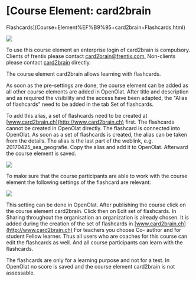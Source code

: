 #  [Course Element: card2brain
Flashcards](Course+Element%EF%B9%95+card2brain+Flashcards.html)

![](../../download/thumbnails/108600596/card2brain_434343_64%EF%B9%96version=1&modificationDate=1567435953000&api=v2.png)

To use this course element an enterprise login of card2brain is compulsory.
Clients of frentix please contact
[card2brain@](mailto:card2brain@frentix.com)[frentix.com](http://frentix.com)[.](mailto:contact@frentix.com.)
Non-clients please contact [card2brain](http://card2brain.ch/info/contact)
directly.

The course element card2brain allows learning with flashcards.

As soon as the pre-settings are done, the course element can be added as all
other course elements are added in OpenOlat. After title and description and
as required the visibility and the access have been adapted, the "Alias of
flashcards" need to be added in the tab Set of flashcards.

To add this alias, a set of flashcards need to be created at
[www.card2brain.ch](http://www.card2brain.ch) first. The flashcards cannot be
created in OpenOlat directly. The flashcard is connected into OpenOlat. As
soon as a set of flashcards is created, the alias can be taken from the
details. The alias is the last part of the weblink, e.g.
20170425_sea_geografie. Copy the alias and add it to OpenOlat. Afterward the
course element is saved.

![](../../download/attachments/108600596/card2brain_details_EN.png)

  

To make sure that the course participants are able to work with the course
element the following settings of the flashcard are relevant:

![](../../download/attachments/108600596/card2brain_settings_EN.png)

This setting can be done in OpenOlat. After publishing the course click on the
course element card2brain. Click then on Edit set of flashcards. In Sharing
throughout the organisation an organization is already chosen. It is added
during the creation of the set of flashcards in
[www.card2brain.ch](http://www.card2brain.ch) For teachers you choose Co-
author and for student Fellow learner. Thus all users who are coaches for this
course can edit the flashcards as well. And all course participants can learn
with the flashcards.

The flashcards are only for a learning purpose and not for a test. In OpenOlat
no score is saved and the course element card2brain is not assessable.

  


